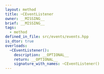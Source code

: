 ```yaml
---
layout: method
title: ~CEventListener
owner: __MISSING__
brief: __MISSING__
tags:
  - method
defined_in_file: src/events/events.hpp
is_dtor: true
overloads:
  ~CEventListener():
    description: __OPTIONAL__
    return: __OPTIONAL__
    signature_with_names: ~CEventListener()
---
```

